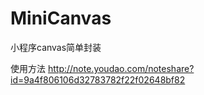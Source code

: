 # MiniCanvas
小程序canvas简单封装

使用方法
http://note.youdao.com/noteshare?id=9a4f806106d32783782f22f02648bf82
